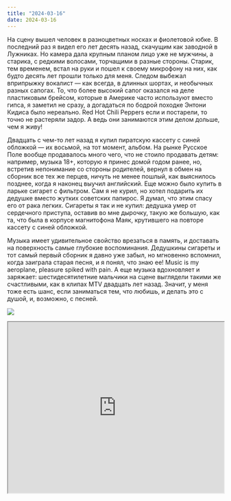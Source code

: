 ```yaml
---
title: "2024-03-16"
date: 2024-03-16
---
```

На сцену вышел человек в разноцветных носках и фиолетовой юбке. В последний раз я видел его лет десять назад, скачущим как заводной в Лужниках. Но камера дала крупным планом лицо уже не мужчины, а старика, с редкими волосами, торчащими в разные стороны. Старик, тем временем, встал на руки и пошел к своему микрофону на них, как будто десять лет прошли только для меня. Следом выбежал вприпрыжку вокалист — как всегда, в длинных шортах, и необычных разных сапогах. То, что более высокий сапог оказался на деле пластиковым брейсом, которые в Америке часто используют вместо гипса, я заметил не сразу, а догадаться по бодрой походке Энтони Кидиса было нереально. Red Hot Chili Peppers если и постарели, то точно не растеряли задор. А ведь они занимаются этим делом дольше, чем я живу!

Двадцать с чем-то лет назад я купил пиратскую кассету с синей обложкой — их восьмой, на тот момент, альбом. На рынке Русское Поле вообще продавалось много чего, что не стоило продавать детям: например, музыка 18+, которую я принес домой годом ранее, но, встретив непонимание со стороны родителей, вернул в обмен на сборник все тех же перцев, ничуть не менее пошлый, как выяснилось позднее, когда я наконец выучил английский. Еще можно было купить в ларьке сигарет с фильтром. Сам я не курил, но хотел подарить их дедушке вместо жутких советских папирос. Я думал, что этим спасу его от рака легких. Сигареты я так и не купил: дедушка умер от сердечного приступа, оставив во мне дырочку, такую же большую, как та, что была в корпусе магнитофона Маяк, крутившего на повторе кассету с синей обложкой.

Музыка имеет удивительное свойство врезаться в память, и доставать на поверхность самые глубокие воспоминания. Дедушкины сигареты и тот самый первый сборник я давно уже забыл, но мгновенно вспомнил, когда заиграла старая песня, и я понял, что знаю ее! Music is my aeroplane, pleasure spiked with pain. А еще музыка вдохновляет и заряжает: шестидесятилетние мальчики на сцене выглядели такими же счастливыми, как в клипах MTV двадцать лет назад. Значит, у меня тоже есть шанс, если заниматься тем, что любишь, и делать это с душой, и, возможно, с песней.

![](https://cdn4.cdn-telegram.org/file/DIKFuuThE0eWAXUR4Eo42d0qguCReqi8xlXsAyPlF3NWsR5nQtkMTrDnms2kWDcwqXBN9EE8Hi-o_IuhwowAYr1FdDeM74owdtHIThxUkOfUzkkyFFXYd1HwkRAaHjCVkWqrWvnH2CELvp1Uc0i1W1fvu9gX6yfEuQthfCU_Fjga-uYYAny_Xgv40Sbp0jTZwVcPKbmC5lFsiW94brr-hcownHDjLNGprtUGWSseUVbEyM6VkAk-rZHo0fA8GGRTZtknTbx79SIlQicmLmos4Hr7NyC2qoE8e88iV4WWiFQxB8vyz4pPZ0OYoi4r3qcFcqXDuUZBXm0x9vBhB8z7Jw.jpg)

<iframe src="https://www.youtube.com/embed/vV8IAOojoAA?feature=oembed" width="100%" height="400"></iframe>
